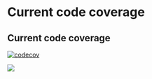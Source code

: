 # Current code coverage

## Current code coverage

[![codecov](https://codecov.io/gh/slawlor/ractor/branch/main/graph/badge.svg?token=61AGYYPWBA)](https://codecov.io/gh/slawlor/ractor)

<img src="https://codecov.io/gh/facebook/akd/branch/main/graphs/sunburst.svg?token=61AGYYPWBA">